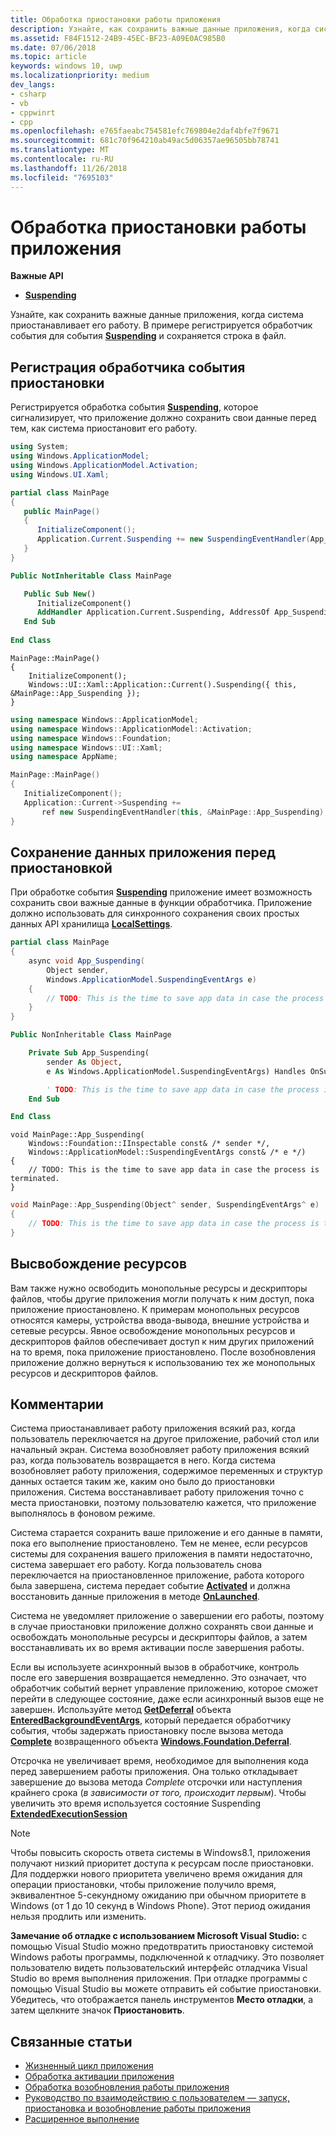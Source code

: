 ```yaml
---
title: Обработка приостановки работы приложения
description: Узнайте, как сохранить важные данные приложения, когда система приостанавливает его работу.
ms.assetid: F84F1512-24B9-45EC-BF23-A09E0AC985B0
ms.date: 07/06/2018
ms.topic: article
keywords: windows 10, uwp
ms.localizationpriority: medium
dev_langs:
- csharp
- vb
- cppwinrt
- cpp
ms.openlocfilehash: e765faeabc754581efc769804e2daf4bfe7f9671
ms.sourcegitcommit: 681c70f964210ab49ac5d06357ae96505bb78741
ms.translationtype: MT
ms.contentlocale: ru-RU
ms.lasthandoff: 11/26/2018
ms.locfileid: "7695103"
---
```

# <a name="handle-app-suspend"></a>Обработка приостановки работы приложения

**Важные API**

- [**Suspending**](https://msdn.microsoft.com/library/windows/apps/br242341)

Узнайте, как сохранить важные данные приложения, когда система приостанавливает его работу. В примере регистрируется обработчик события для события [**Suspending**](https://msdn.microsoft.com/library/windows/apps/br242341) и сохраняется строка в файл.

## <a name="register-the-suspending-event-handler"></a>Регистрация обработчика события приостановки

Регистрируется обработка события [**Suspending**](https://msdn.microsoft.com/library/windows/apps/br242341), которое сигнализирует, что приложение должно сохранить свои данные перед тем, как система приостановит его работу.

```csharp
using System;
using Windows.ApplicationModel;
using Windows.ApplicationModel.Activation;
using Windows.UI.Xaml;

partial class MainPage
{
   public MainPage()
   {
      InitializeComponent();
      Application.Current.Suspending += new SuspendingEventHandler(App_Suspending);
   }
}
```

```vb
Public NotInheritable Class MainPage

   Public Sub New()
      InitializeComponent()
      AddHandler Application.Current.Suspending, AddressOf App_Suspending
   End Sub
   
End Class
```

```cppwinrt
MainPage::MainPage()
{
    InitializeComponent();
    Windows::UI::Xaml::Application::Current().Suspending({ this, &MainPage::App_Suspending });
}
```

```cpp
using namespace Windows::ApplicationModel;
using namespace Windows::ApplicationModel::Activation;
using namespace Windows::Foundation;
using namespace Windows::UI::Xaml;
using namespace AppName;

MainPage::MainPage()
{
   InitializeComponent();
   Application::Current->Suspending +=
       ref new SuspendingEventHandler(this, &MainPage::App_Suspending);
}
```

## <a name="save-application-data-before-suspension"></a>Сохранение данных приложения перед приостановкой

При обработке события [**Suspending**](https://msdn.microsoft.com/library/windows/apps/br242341) приложение имеет возможность сохранить свои важные данные в функции обработчика. Приложение должно использовать для синхронного сохранения своих простых данных API хранилища [**LocalSettings**](https://msdn.microsoft.com/library/windows/apps/br241622).

```csharp
partial class MainPage
{
    async void App_Suspending(
        Object sender,
        Windows.ApplicationModel.SuspendingEventArgs e)
    {
        // TODO: This is the time to save app data in case the process is terminated.
    }
}
```

```vb
Public NonInheritable Class MainPage

    Private Sub App_Suspending(
        sender As Object,
        e As Windows.ApplicationModel.SuspendingEventArgs) Handles OnSuspendEvent.Suspending

        ' TODO: This is the time to save app data in case the process is terminated.
    End Sub

End Class
```

```cppwinrt
void MainPage::App_Suspending(
    Windows::Foundation::IInspectable const& /* sender */,
    Windows::ApplicationModel::SuspendingEventArgs const& /* e */)
{
    // TODO: This is the time to save app data in case the process is terminated.
}
```

```cpp
void MainPage::App_Suspending(Object^ sender, SuspendingEventArgs^ e)
{
    // TODO: This is the time to save app data in case the process is terminated.
}
```

## <a name="release-resources"></a>Высвобождение ресурсов

Вам также нужно освободить монопольные ресурсы и дескрипторы файлов, чтобы другие приложения могли получать к ним доступ, пока приложение приостановлено. К примерам монопольных ресурсов относятся камеры, устройства ввода-вывода, внешние устройства и сетевые ресурсы. Явное освобождение монопольных ресурсов и дескрипторов файлов обеспечивает доступ к ним других приложений на то время, пока приложение приостановлено. После возобновления приложение должно вернуться к использованию тех же монопольных ресурсов и дескрипторов файлов.

## <a name="remarks"></a>Комментарии

Система приостанавливает работу приложения всякий раз, когда пользователь переключается на другое приложение, рабочий стол или начальный экран. Система возобновляет работу приложения всякий раз, когда пользователь возвращается в него. Когда система возобновляет работу приложения, содержимое переменных и структур данных остается таким же, каким оно было до приостановки приложения. Система восстанавливает работу приложения точно с места приостановки, поэтому пользователю кажется, что приложение выполнялось в фоновом режиме.

Система старается сохранить ваше приложение и его данные в памяти, пока его выполнение приостановлено. Тем не менее, если ресурсов системы для сохранения вашего приложения в памяти недостаточно, система завершает его работу. Когда пользователь снова переключается на приостановленное приложение, работа которого была завершена, система передает событие [**Activated**](https://msdn.microsoft.com/library/windows/apps/br225018) и должна восстановить данные приложения в методе [**OnLaunched**](https://msdn.microsoft.com/library/windows/apps/br242335).

Система не уведомляет приложение о завершении его работы, поэтому в случае приостановки приложение должно сохранять свои данные и освобождать монопольные ресурсы и дескрипторы файлов, а затем восстанавливать их во время активации после завершения работы.

Если вы используете асинхронный вызов в обработчике, контроль после его завершения возвращается немедленно. Это означает, что обработчик событий вернет управление приложению, которое сможет перейти в следующее состояние, даже если асинхронный вызов еще не завершен. Используйте метод [**GetDeferral**](http://aka.ms/Kt66iv) объекта [**EnteredBackgroundEventArgs**](http://aka.ms/Ag2yh4), который передается обработчику события, чтобы задержать приостановку после вызова метода [**Complete**](https://msdn.microsoft.com/library/windows/apps/windows.foundation.deferral.complete.aspx) возвращенного объекта [**Windows.Foundation.Deferral**](https://msdn.microsoft.com/library/windows/apps/windows.foundation.deferral.aspx).

Отсрочка не увеличивает время, необходимое для выполнения кода перед завершением работы приложения. Она только откладывает завершение до вызова метода *Complete* отсрочки или наступления крайнего срока (*в зависимости от того, происходит первым*). Чтобы увеличить это время используется состояние Suspending [ **ExtendedExecutionSession**](run-minimized-with-extended-execution.md)

> [!NOTE]
> Чтобы повысить скорость ответа системы в Windows8.1, приложения получают низкий приоритет доступа к ресурсам после приостановки. Для поддержки нового приоритета увеличено время ожидания для операции приостановки, чтобы приложение получило время, эквивалентное 5-секундному ожиданию при обычном приоритете в Windows (от 1 до 10 секунд в Windows Phone). Этот период ожидания нельзя продлить или изменить.

**Замечание об отладке с использованием Microsoft Visual Studio:** с помощью Visual Studio можно предотвратить приостановку системой Windows работы программы, подключенной к отладчику. Это позволяет пользователю видеть пользовательский интерфейс отладчика Visual Studio во время выполнения приложения. При отладке программы с помощью Visual Studio вы можете отправить ей событие приостановки. Убедитесь, что отображается панель инструментов **Место отладки**, а затем щелкните значок **Приостановить**.

## <a name="related-topics"></a>Связанные статьи

* [Жизненный цикл приложения](app-lifecycle.md)
* [Обработка активации приложения](activate-an-app.md)
* [Обработка возобновления работы приложения](resume-an-app.md)
* [Руководство по взаимодействию с пользователем — запуск, приостановка и возобновление работы приложения](https://msdn.microsoft.com/library/windows/apps/dn611862)
* [Расширенное выполнение](run-minimized-with-extended-execution.md)

 

 
